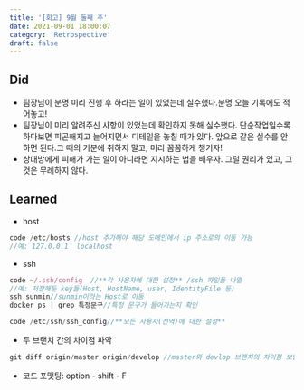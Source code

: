 ```yaml
---
title: '[회고] 9월 둘째 주'
date: 2021-09-01 18:00:07
category: 'Retrospective'
draft: false
---
```


## Did
- 팀장님이 분명 미리 진행 후 하라는 일이 있었는데 실수했다.분명 오늘 기록에도 적어놓고!
- 팀장님이 미리 알려주신 사항이 있었는데 확인하지 못해 실수했다. 단순작업일수록 하다보면 피곤해지고 늘어지면서 디테일을 놓칠 때가 있다. 앞으로 같은 실수를 안 하면 된다.그 때의 기분에 취하지 말고, 미리 꼼꼼하게 챙기자!
- 상대방에게 피해가 가는 일이 아니라면 지시하는 법을 배우자. 그럴 권리가 있고, 그것은 무례하지 않다.

## Learned

- host
```js
code /etc/hosts //host 추가해야 해당 도메인에서 ip 주소로의 이동 가능
//예: 127.0.0.1	localhost
```

- ssh
```js
code ~/.ssh/config  //**각 사용자에 대한 설정** /ssh 파일들 나열
//예: 저장해둔 key들(Host, HostName, user, IdentityFile 등)
ssh sunmin//sunmin이라는 Host로 이동
docker ps | grep 특정문구//특정 문구가 들어가는지 확인
```

```js
code /etc/ssh/ssh_config//**모든 사용자(전역)에 대한 설정**
```

- 두 브랜치 간의 차이점 파악
```js
git diff origin/master origin/develop //master와 devlop 브랜치의 차이점 보임
```

- 코드 포맷팅: option - shift - F


